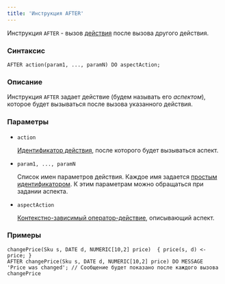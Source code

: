 ```yaml
---
title: 'Инструкция AFTER'
---
```


Инструкция `AFTER` - вызов [действия](Actions.md) после вызова другого действия. 

### Синтаксис

    AFTER action(param1, ..., paramN) DO aspectAction;

### Описание

Инструкция `AFTER` задает действие (будем называть его *аспектом*), которое будет вызываться после вызова указанного действия.

### Параметры

- `action`

    [Идентификатор действия](IDs.md#propertyid), после которого будет вызываться аспект.

- `param1, ..., paramN`

    Список имен параметров действия. Каждое имя задается [простым идентификатором](IDs.md#id). К этим параметрам можно обращаться при задании аспекта.

- `aspectAction`

    [Контекстно-зависимый оператор-действие](Action_operators.md#contextdependent), описывающий аспект.

### Примеры

```lsf
changePrice(Sku s, DATE d, NUMERIC[10,2] price)  { price(s, d) <- price; }
AFTER changePrice(Sku s, DATE d, NUMERIC[10,2] price) DO MESSAGE 'Price was changed'; // Сообщение будет показано после каждого вызова changePrice
```
